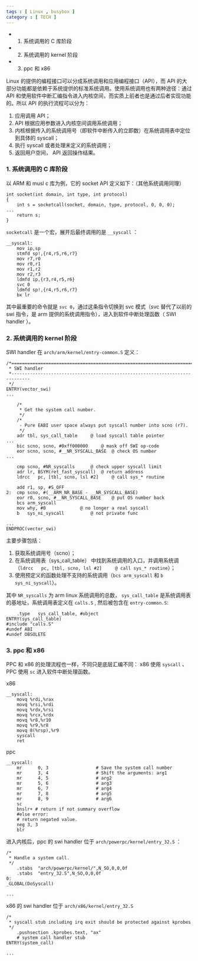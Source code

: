 ```yaml
---
tags : [ Linux , busybox ]
category : [ TECH ]
---
```


<!-- MarkdownTOC -->

- 1. 系统调用的 C 库阶段
- 2. 系统调用的 kernel 阶段
- 3. ppc 和 x86

<!-- /MarkdownTOC -->

Linux 的提供的编程接口可以分成系统调用和应用编程接口（API），而 API 的大部分功能都是依赖于系统提供的标准系统调用。使用系统调用也有两种途径：通过 API 和使用软件中断汇编指令进入内核空间，而实质上前者也是通过后者实现功能的。所以 API 的执行流程可以分为：

1. 应用调用 API；
2. API 根据应用参数进入内核空间调用系统调用；
3. 内核根据传入的系统调用号（即软件中断传入的立即数）在系统调用表中定位到具体的 syscall；
4. 执行 syscall 或者处理未定义的系统调用；
5. 返回用户空间， API 返回操作结果。

### 1. 系统调用的 C 库阶段

以 ARM 和 musl c 库为例，它的 socket API 定义如下：（其他系统调用同理）

```
int socket(int domain, int type, int protocol)
{
    int s = socketcall(socket, domain, type, protocol, 0, 0, 0);
...
    return s;
}
```

`socketcall` 是一个宏，展开后最终调用的是 `__syscall` ：

```
__syscall:
    mov ip,sp
    stmfd sp!,{r4,r5,r6,r7}
    mov r7,r0
    mov r0,r1
    mov r1,r2
    mov r2,r3
    ldmfd ip,{r3,r4,r5,r6}
    svc 0
    ldmfd sp!,{r4,r5,r6,r7}
    bx lr
```

其中最重要的命令就是 `svc 0`，通过这条指令切换到 svc 模式（svc 替代了以前的 swi 指令，是 arm 提供的系统调用指令），进入到软件中断处理函数（ SWI handler ）。

### 2. 系统调用的 kernel 阶段

SWI handler 在 `arch/arm/kernel/entry-common.S` 定义：

```
/*=============================================================================
 * SWI handler
 *-----------------------------------------------------------------------------
 */
ENTRY(vector_swi)
...

    /*
     * Get the system call number.
     */
    /*
     - Pure EABI user space always put syscall number into scno (r7).
     */
    adr tbl, sys_call_table     @ load syscall table pointer
...
    bic scno, scno, #0xff000000     @ mask off SWI op-code
    eor scno, scno, #__NR_SYSCALL_BASE  @ check OS number
...

    cmp scno, #NR_syscalls      @ check upper syscall limit
    adr lr, BSYM(ret_fast_syscall)  @ return address
    ldrcc   pc, [tbl, scno, lsl #2]     @ call sys_* routine

    add r1, sp, #S_OFF
2:  cmp scno, #(__ARM_NR_BASE - __NR_SYSCALL_BASE)
    eor r0, scno, #__NR_SYSCALL_BASE    @ put OS number back
    bcs arm_syscall
    mov why, #0             @ no longer a real syscall
    b   sys_ni_syscall          @ not private func

...
ENDPROC(vector_swi) 

```

主要步骤包括：

1. 获取系统调用号（scno）；
2. 在系统调用表（sys_call_table） 中找到系统调用的入口，并调用系统调（`ldrcc   pc, [tbl, scno, lsl #2]     @ call sys_* routine`）；
3. 使用预定义的函数处理不支持的系统调用（`bcs arm_syscall` 和 `b   sys_ni_syscall`）。


其中 `NR_syscalls` 为 arm linux 系统调用的总数， `sys_call_table` 是系统调用表的基地址，系统调用表定义在 `calls.S` , 然后被包含在 `entry-common.S`:

```
    .type   sys_call_table, #object
ENTRY(sys_call_table)
#include "calls.S"
#undef ABI
#undef OBSOLETE
```


### 3. ppc 和 x86 

PPC 和 x86 的处理流程也一样，不同只是底层汇编不同： x86 使用 `syscall` 、 PPC 使用 `sc` 进入软件中断处理函数。

x86

```
__syscall:
    movq %rdi,%rax
    movq %rsi,%rdi
    movq %rdx,%rsi
    movq %rcx,%rdx
    movq %r8,%r10
    movq %r9,%r8
    movq 8(%rsp),%r9
    syscall
    ret
```

ppc

```
__syscall:
    mr      0, 3                  # Save the system call number
    mr      3, 4                  # Shift the arguments: arg1
    mr      4, 5                  # arg2
    mr      5, 6                  # arg3
    mr      6, 7                  # arg4
    mr      7, 8                  # arg5
    mr      8, 9                  # arg6
    sc
    bnslr+ # return if not summary overflow
    #else error:
    # return negated value.
    neg 3, 3
    blr
```

进入内核后，ppc 的 swi handler 位于 `arch/powerpc/kernel/entry_32.S` ：

```
/*
 * Handle a system call.
 */
    .stabs  "arch/powerpc/kernel/",N_SO,0,0,0f
    .stabs  "entry_32.S",N_SO,0,0,0f
0:
_GLOBAL(DoSyscall)

...
```

x86 的 swi handler 位于 `arch/x86/kernel/entry_32.S`

```
/*
 * syscall stub including irq exit should be protected against kprobes
 */
    .pushsection .kprobes.text, "ax"
    # system call handler stub
ENTRY(system_call)

...
```
